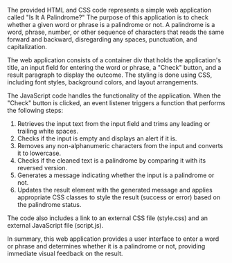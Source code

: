 The provided HTML and CSS code represents a simple web application called "Is It A Palindrome?" The purpose of this application is to check whether a given word or phrase is a palindrome or not. A palindrome is a word, phrase, number, or other sequence of characters that reads the same forward and backward, disregarding any spaces, punctuation, and capitalization.

The web application consists of a container div that holds the application's title, an input field for entering the word or phrase, a "Check" button, and a result paragraph to display the outcome. The styling is done using CSS, including font styles, background colors, and layout arrangements.

The JavaScript code handles the functionality of the application. When the "Check" button is clicked, an event listener triggers a function that performs the following steps:

1. Retrieves the input text from the input field and trims any leading or trailing white spaces.
2. Checks if the input is empty and displays an alert if it is.
3. Removes any non-alphanumeric characters from the input and converts it to lowercase.
4. Checks if the cleaned text is a palindrome by comparing it with its reversed version.
5. Generates a message indicating whether the input is a palindrome or not.
6. Updates the result element with the generated message and applies appropriate CSS classes to style the result (success or error) based on the palindrome status.

The code also includes a link to an external CSS file (style.css) and an external JavaScript file (script.js).

In summary, this web application provides a user interface to enter a word or phrase and determines whether it is a palindrome or not, providing immediate visual feedback on the result.
